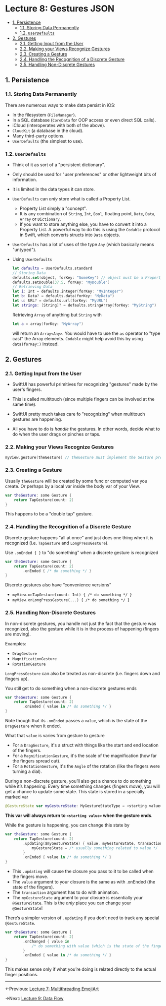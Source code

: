 # Lecture 8: Gestures JSON

- [1. Persistence](#1-persistence)
  - [1.1. Storing Data Permanently](#11-storing-data-permanently)
  - [1.2. `UserDefaults`](#12-userdefaults)
- [2. Gestures](#2-gestures)
  - [2.1. Getting Input from the User](#21-getting-input-from-the-user)
  - [2.2. Making your Views Recognize Gestures](#22-making-your-views-recognize-gestures)
  - [2.3. Creating a Gesture](#23-creating-a-gesture)
  - [2.4. Handling the Recognition of a Discrete Gesture](#24-handling-the-recognition-of-a-discrete-gesture)
  - [2.5. Handling Non-Discrete Gestures](#25-handling-non-discrete-gestures)

## 1. Persistence

### 1.1. Storing Data Permanently

There are numerous ways to make data persist in iOS:

- In the filesystem (`FileManager`).
- In a SQL database (`CoreData` for OOP access or even direct SQL calls).
- iCloud (interoperates with both of the above).
- `CloudKit` (a database in the cloud).
- Many third-party options.
- `UserDefaults` (the simplest to use).

### 1.2. `UserDefaults`

- Think of it as sort of a "persistent dictionary".

- Only should be used for "user preferences" or other lightweight bits of information.

- It is limited in the data types it can store.

- `UserDefaults` can _only_ store what is called a Property List.

  - Property List simply a "concept".
  - It is any combination of `String`, `Int`, `Bool`, floating point, `Date`, `Data`, `Array` or `Dictionary`.
  - If you want to store anything else, you have to convert it into a Property List. A powerful way to do this is using the `Codable` protocol in Swift, which converts structs into `Data` objects.

- `UserDefaults` has a lot of uses of the type `Any` (which basically means "untyped").

- Using `UserDefaults`

  ```swift
  let defaults = UserDefaults.standard
  // Storing Data
  defaults.set(object, forKey: "SomeKey") // object must be a Property List
  defaults.setDouble(37.5, forKey: "MyDouble")
  // Retrieving Data
  let i: Int = defaults.integer(forKey: "MyInteger")
  let b: Data? = defaults.data(forKey: "MyData")
  let u: URL? = defaults.url(forKey: "MyURL")
  let strings: [String]? = defaults.stringArray(forKey: "MyString")
  ```

  Retrieving `Array` of anything but `String` with

  ```swift
  let a = array(forKey: "MyArray")
  ```

  will return an `Array<Any>`. You would have to use the `as` operator to "type cast" the Array elements. `Codable` might help avoid this by using `data(forKey:)` instead.

## 2. Gestures

### 2.1. Getting Input from the User

- SwiftUI has powerful primitives for recognizing "gestures" made by the user's fingers.

- This is called multitouch (since multiple fingers can be involved at the same time).

- SwiftUI pretty much takes care fo "recognizing" when multitouch gestures are happening.

- All you have to do is _handle_ the gestures. In other words, decide what to do when the user drags or pinches or taps.

### 2.2. Making your Views Recognize Gestures

```swift
myView.gesture(theGesture) // theGesture must implement the Gesture protocol
```

### 2.3. Creating a Gesture

Usually `theGesture` will be created by some func or computed var you create. Or perhaps by a local var inside the body var of your View.

```swift
var theGesture: some Gesture {
    return TapGesture(count: 2)
}
```

This happens to be a "double tap" gesture.

### 2.4. Handling the Recognition of a Discrete Gesture

Discrete gesture happens "all at once" and just does one thing when it is recognized (i.e. `TapGesture` and `LongPressGesture`).

Use `.onEnded { }` to "do something" when a discrete gesture is recognized

```swift
var theGesture: some Gesture {
    return TapGesture(count: 2)
        .onEnded { /* do something */ }
}
```

Discrete gestures also have “convenience versions”

- `myView.onTapGesture(count: Int) { /* do something */ }`
- `myView.onLongPressGesture(...) { /* do something */ }`

### 2.5. Handling Non-Discrete Gestures

In non-discrete gestures, you handle not just the fact that the gesture was recognized, also the gesture while it is in the process of happening (fingers are moving).

Examples:

- `DragGesture`
- `MagnificationGesture`
- `RotationGesture`

`LongPressGesture` can also be treated as non-discrete (i.e. fingers down and fingers up).

You still get to do something when a non-discrete gestures ends

```swift
var theGesture: some Gesture {
    return TapGesture(count: 2)
        .onEnded { value in /* do something */ }
}
```

Note though that its `.onEnded` passes a `value`, which is the state of the `DragGesture` when it ended.

What that `value` is varies from gesture to gesture

- For a `DragGesture`, it's a struct with things like the start and end location of the fingers.
- For a `MagnificationGesture`, it's the scale of the magnification (how far the fingers spread out).
- For a `RotationGesture`, it's the `Angle` of the rotation (like the fingers were turning a dial).

During a non-discrete gesture, you’ll also get a chance to do something while it’s happening. Every time something changes (fingers move), you will get a chance to update some state. This state is stored in a specially marked var

```swift
@GestureState var myGestureState: MyGestureStateType = <starting value>
```

**This var will always return to `<starting value>` when the gesture ends.**

While the gesture is happening, you can change this state by

```swift
var theGesture: some Gesture {
    return TapGesture(count: 2)
        .updating($myGestureState) { value, myGestureState, transaction in
            myGestureState = /* usually something related to value */
        }
        .onEnded { value in /* do something */ }
}
```

- This `.updating` will cause the closure you pass to it to be called when the fingers move.
- The `value` argument to your closure is the same as with .onEnded (the state of the fingers).
- The `transaction` argument has to do with animation.
- The `myGestureState` argument to your closure is essentially your `@GestureState`. This is the _only_ place you can change your `@GestureState`!

There’s a simpler version of `.updating` if you don’t need to track any special `@GestureState`.

```swift
var theGesture: some Gesture {
    return TapGesture(count: 2)
        .onChanged { value in
            /* do something with value (which is the state of the fingers) */
        }
        .onEnded { value in /* do something */ }
}
```

This makes sense only if what you’re doing is related directly to the actual finger positions.

---

←Previous: [Lecture 7: Multithreading EmojiArt](Lecture%207.md)

→Next: [Lecture 9: Data Flow](Lecture%209.md)
